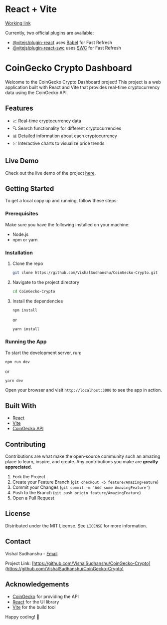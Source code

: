 # React + Vite

[Working link](https://coin-gecko-crypto.vercel.app/)

Currently, two official plugins are available:

- [@vitejs/plugin-react](https://github.com/vitejs/vite-plugin-react/blob/main/packages/plugin-react/README.md) uses [Babel](https://babeljs.io/) for Fast Refresh
- [@vitejs/plugin-react-swc](https://github.com/vitejs/vite-plugin-react-swc) uses [SWC](https://swc.rs/) for Fast Refresh

# CoinGecko Crypto Dashboard

Welcome to the CoinGecko Crypto Dashboard project! This project is a web application built with React and Vite that provides real-time cryptocurrency data using the CoinGecko API.

## Features

- 📈 Real-time cryptocurrency data
- 🔍 Search functionality for different cryptocurrencies
- 📊 Detailed information about each cryptocurrency
- 💹 Interactive charts to visualize price trends

## Live Demo

Check out the live demo of the project [here](https://coin-gecko-crypto.vercel.app/).

## Getting Started

To get a local copy up and running, follow these steps:

### Prerequisites

Make sure you have the following installed on your machine:

- Node.js
- npm or yarn

### Installation

1. Clone the repo
   ```sh
   git clone https://github.com/VishalSudhanshu/CoinGecko-Crypto.git
   ```
2. Navigate to the project directory
   ```sh
   cd CoinGecko-Crypto
   ```
3. Install the dependencies
   ```sh
   npm install
   ```
   or
   ```sh
   yarn install
   ```

### Running the App

To start the development server, run:
```sh
npm run dev
```
or
```sh
yarn dev
```

Open your browser and visit `http://localhost:3000` to see the app in action.

## Built With

- [React](https://reactjs.org/)
- [Vite](https://vitejs.dev/)
- [CoinGecko API](https://www.coingecko.com/en/api)

## Contributing

Contributions are what make the open-source community such an amazing place to learn, inspire, and create. Any contributions you make are **greatly appreciated**.

1. Fork the Project
2. Create your Feature Branch (`git checkout -b feature/AmazingFeature`)
3. Commit your Changes (`git commit -m 'Add some AmazingFeature'`)
4. Push to the Branch (`git push origin feature/AmazingFeature`)
5. Open a Pull Request

## License

Distributed under the MIT License. See `LICENSE` for more information.

## Contact

Vishal Sudhanshu - [Email](mailto:vishalsudhanshu01@gmail.com)

Project Link: [https://github.com/VishalSudhanshu/CoinGecko-Crypto](https://github.com/VishalSudhanshu/CoinGecko-Crypto)

## Acknowledgements

- [CoinGecko](https://www.coingecko.com/) for providing the API
- [React](https://reactjs.org/) for the UI library
- [Vite](https://vitejs.dev/) for the build tool

Happy coding! 🚀

